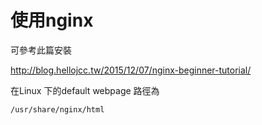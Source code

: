 # 使用nginx

可參考此篇安裝

http://blog.hellojcc.tw/2015/12/07/nginx-beginner-tutorial/

在Linux 下的default webpage 路徑為
```
/usr/share/nginx/html
```

